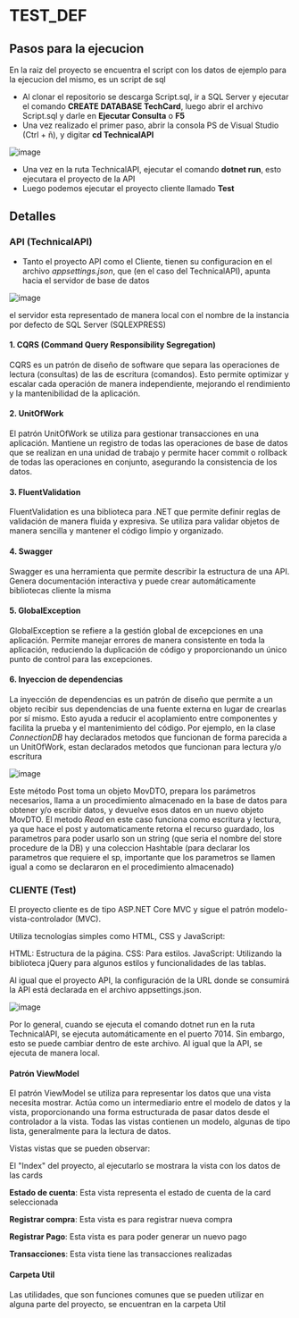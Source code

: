 # TEST_DEF

## Pasos para la ejecucion 
En la raiz del proyecto se encuentra el script con los datos de ejemplo para la ejecucion del mismo, es un script de sql

- Al clonar el repositorio se descarga Script.sql, ir a SQL Server y ejecutar el comando **CREATE DATABASE TechCard**, luego abrir el archivo Script.sql y darle en **Ejecutar Consulta** o **F5**
- Una vez realizado el primer paso, abrir la consola PS de Visual Studio (Ctrl + ñ), y digitar **cd TechnicalAPI**


![image](https://github.com/user-attachments/assets/0269c3f1-8075-4f90-b39e-0edd1a27fda8)

- Una vez en la ruta TechnicalAPI, ejecutar el comando **dotnet run**, esto ejecutara el proyecto de la API
- Luego podemos ejecutar el proyecto cliente llamado **Test**

## Detalles

### API (TechnicalAPI)
- Tanto el proyecto API como el Cliente, tienen su configuracion en el archivo *appsettings.json*, que (en el caso del TechnicalAPI), apunta hacia el servidor de base de datos

![image](https://github.com/user-attachments/assets/7096db72-437c-4fcc-b12c-cd20c378bf7c)

el servidor esta representado de manera local con el nombre de la instancia por defecto de SQL Server (SQLEXPRESS)

#### 1. CQRS (Command Query Responsibility Segregation)
CQRS es un patrón de diseño de software que separa las operaciones de lectura (consultas) de las de escritura (comandos). Esto permite optimizar y escalar cada operación de manera independiente, mejorando el rendimiento y la mantenibilidad de la aplicación.

#### 2. UnitOfWork
El patrón UnitOfWork se utiliza para gestionar transacciones en una aplicación. Mantiene un registro de todas las operaciones de base de datos que se realizan en una unidad de trabajo y permite hacer commit o rollback de todas las operaciones en conjunto, asegurando la consistencia de los datos.

#### 3. FluentValidation
FluentValidation es una biblioteca para .NET que permite definir reglas de validación de manera fluida y expresiva. Se utiliza para validar objetos de manera sencilla y mantener el código limpio y organizado.

#### 4. Swagger
Swagger es una herramienta que permite describir la estructura de una API. Genera documentación interactiva y puede crear automáticamente bibliotecas cliente la misma

#### 5. GlobalException
GlobalException se refiere a la gestión global de excepciones en una aplicación. Permite manejar errores de manera consistente en toda la aplicación, reduciendo la duplicación de código y proporcionando un único punto de control para las excepciones.

#### 6. Inyeccion de dependencias
La inyección de dependencias es un patrón de diseño que permite a un objeto recibir sus dependencias de una fuente externa en lugar de crearlas por sí mismo. Esto ayuda a reducir el acoplamiento entre componentes y facilita la prueba y el mantenimiento del código.
Por ejemplo, en la clase *ConnectionDB* hay declarados metodos que funcionan de forma parecida a un UnitOfWork, estan declarados metodos que funcionan para lectura y/o escritura

![image](https://github.com/user-attachments/assets/7d641ddb-38a2-4c60-8257-90eee6d58c9c)


Este método Post toma un objeto MovDTO, prepara los parámetros necesarios, llama a un procedimiento almacenado en la base de datos para obtener y/o escribir datos, y devuelve esos datos en un nuevo objeto MovDTO. El metodo *Read* en este caso funciona como escritura y lectura, ya que hace el post y automaticamente retorna el recurso guardado, los parametros para poder usarlo son un string (que seria el nombre del store procedure de la DB) y una coleccion Hashtable (para declarar los parametros que requiere el sp, importante que los parametros se llamen igual a como se declararon en el procedimiento almacenado)

### CLIENTE (Test)

El proyecto cliente es de tipo ASP.NET Core MVC y sigue el patrón modelo-vista-controlador (MVC).

Utiliza tecnologías simples como HTML, CSS y JavaScript:

HTML: Estructura de la página.
CSS: Para estilos.
JavaScript: Utilizando la biblioteca jQuery para algunos estilos y funcionalidades de las tablas.

Al igual que el proyecto API, la configuración de la URL donde se consumirá la API está declarada en el archivo appsettings.json.

![image](https://github.com/user-attachments/assets/ae9aa4c0-adc7-4b58-a20f-5381af176712)

Por lo general, cuando se ejecuta el comando dotnet run en la ruta TechnicalAPI, se ejecuta automáticamente en el puerto 7014. Sin embargo, esto se puede cambiar dentro de este archivo. Al igual que la API, se ejecuta de manera local.

#### Patrón ViewModel
El patrón ViewModel se utiliza para representar los datos que una vista necesita mostrar. Actúa como un intermediario entre el modelo de datos y la vista, proporcionando una forma estructurada de pasar datos desde el controlador a la vista. Todas las vistas contienen un modelo, algunas de tipo lista, generalmente para la lectura de datos.

Vistas vistas que se pueden observar: 


El "Index" del proyecto, al ejecutarlo se mostrara la vista con los datos de las cards

**Estado de cuenta**: Esta vista representa el estado de cuenta de la card seleccionada 

**Registrar compra**: Esta vista es para registrar nueva compra


**Registrar Pago**: Esta vista es para poder generar un nuevo pago


**Transacciones**: Esta vista tiene las transacciones realizadas

#### Carpeta Util
Las utilidades, que son funciones comunes que se pueden utilizar en alguna parte del proyecto, se encuentran en la carpeta Util



